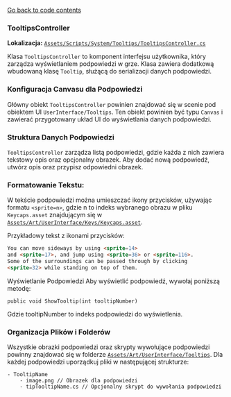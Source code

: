 ﻿[Go back to code contents](../../../codeContents.md)

### TooltipsController
**Lokalizacja:** [`Assets/Scripts/System/Tooltips/TooltipsController.cs`](../../../Assets/Code/Scripts/System/Tooltips/TooltipsController.cs)

Klasa `TooltipsController` to komponent interfejsu użytkownika, który zarządza wyświetlaniem podpowiedzi w grze. Klasa zawiera dodatkową wbudowaną klasę `Tooltip`, służącą do serializacji danych podpowiedzi.

### Konfiguracja Canvasu dla Podpowiedzi
Główny obiekt `TooltipsController` powinien znajdować się w scenie pod obiektem UI `UserInterface/Tooltips`. Ten obiekt powinien być typu `Canvas` i zawierać przygotowany układ UI do wyświetlania danych podpowiedzi.

### Struktura Danych Podpowiedzi
`TooltipsController` zarządza listą podpowiedzi, gdzie każda z nich zawiera tekstowy opis oraz opcjonalny obrazek. Aby dodać nową podpowiedź, utwórz opis oraz przypisz odpowiedni obrazek.

### Formatowanie Tekstu: 
W tekście podpowiedzi można umieszczać ikony przycisków, używając formatu `<sprite=n>`, gdzie n to indeks wybranego obrazu w pliku `Keycaps.asset` znajdującym się w [`Assets/Art/UserInterface/Keys/Keycaps.asset`](../../../Assets/Art/UserInterface/Keys/Keycaps.asset).

Przykładowy tekst z ikonami przycisków:

```HTML
You can move sideways by using <sprite=14>
and <sprite=17>, and jump using <sprite=36> or <sprite=116>.
Some of the surroundings can be passed through by clicking
<sprite=32> while standing on top of them.
```

Wyświetlanie Podpowiedzi
Aby wyświetlić podpowiedź, wywołaj poniższą metodę:
```
public void ShowTooltip(int tooltipNumber)
```
Gdzie tooltipNumber to indeks podpowiedzi do wyświetlenia.

### Organizacja Plików i Folderów
Wszystkie obrazki podpowiedzi oraz skrypty wywołujące podpowiedzi powinny znajdować się w folderze [`Assets/Art/UserInterface/Tooltips`](../../../Assets/Art/UserInterface/Tooltips).
Dla każdej podpowiedzi uporządkuj pliki w następującej strukturze:

```
- TooltipName
    - image.png // Obrazek dla podpowiedzi
    - tipTooltipName.cs // Opcjonalny skrypt do wywołania podpowiedzi
```